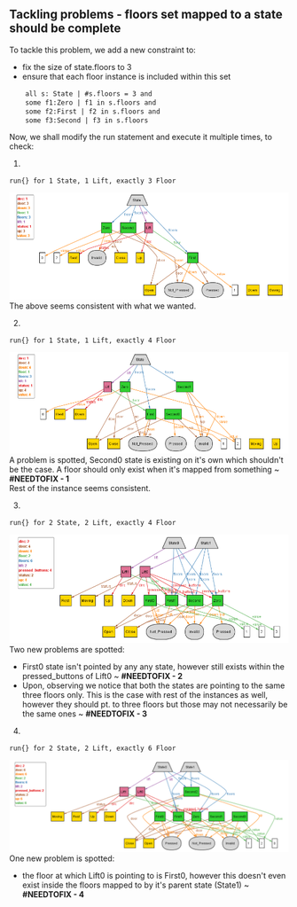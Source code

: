 ## Tackling problems - floors set mapped to a state should be complete

To tackle this problem, we add a new constraint to:
- fix the size of state.floors to 3
- ensure that each floor instance is included within this set
```
    all s: State | #s.floors = 3 and
    some f1:Zero | f1 in s.floors and
    some f2:First | f2 in s.floors and
    some f3:Second | f3 in s.floors
```
Now, we shall modify the run statement and execute it multiple times, to check:

1. <p>
```
run{} for 1 State, 1 Lift, exactly 3 Floor
```
![Alloy Output](8_Ordering_Lift_1.png) <br>
The above seems consistent with what we wanted. </p>

2. <p>
```
run{} for 1 State, 1 Lift, exactly 4 Floor
```
![Alloy Output](8_Ordering_Lift_2.png) <br>
A problem is spotted, Second0 state is existing on it's own which shouldn't be the case. A floor should only exist when it's mapped from something ~ **#NEEDTOFIX - 1**<br> 
Rest of the instance seems consistent. </p>

3. <p>
```
run{} for 2 State, 2 Lift, exactly 4 Floor
```
![Alloy Output](8_Ordering_Lift_3.png) <br>
Two new problems are spotted:
- First0 state isn't pointed by any any state, however still exists within the pressed_buttons of Lift0 ~ **#NEEDTOFIX - 2**
- Upon, observing we notice that both the states are pointing to the same three floors only. This is the case with rest of the instances as well, however they should pt. to three floors but those may not necessarily be the same ones ~ **#NEEDTOFIX - 3** <br> 
</p> 

4. <p>
```
run{} for 2 State, 2 Lift, exactly 6 Floor
```
![Alloy Output](8_Ordering_Lift_4.png) <br>
One new problem is spotted:
- the floor at which Lift0 is pointing to is First0, however this doesn't even exist inside the floors mapped to by it's parent state (State1) ~ **#NEEDTOFIX - 4**
</p> 

